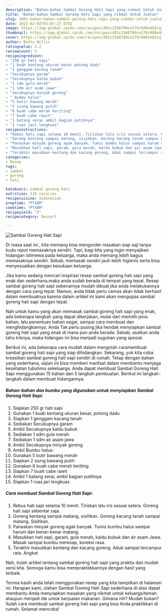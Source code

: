 ```yaml
---
description: "Bahan-bahan Sambal Goreng Hati Sapi yang nikmat Untuk Jualan"
title: "Bahan-bahan Sambal Goreng Hati Sapi yang nikmat Untuk Jualan"
slug: 1001-bahan-bahan-sambal-goreng-hati-sapi-yang-nikmat-untuk-jualan
date: 2021-02-02T03:07:27.676Z
image: https://img-global.cpcdn.com/recipes/d81c2568709ce170/680x482cq70/sambal-goreng-hati-sapi-foto-resep-utama.jpg
thumbnail: https://img-global.cpcdn.com/recipes/d81c2568709ce170/680x482cq70/sambal-goreng-hati-sapi-foto-resep-utama.jpg
cover: https://img-global.cpcdn.com/recipes/d81c2568709ce170/680x482cq70/sambal-goreng-hati-sapi-foto-resep-utama.jpg
author: Betty Willis
ratingvalue: 4.2
reviewcount: 5
recipeingredient:
- "250 gr hati sapi"
- "1 buah kentang ukuran besar potong dadu"
- "1 genggam kacang tanah"
- "Secukupnya garam"
- "Secukupnya kaldu bubuk"
- "1 sdm gula merah"
- "1 sdm air asam jawa"
- "Secukupnya minyak goreng"
- " Bumbu halus"
- "5 butir bawang merah"
- "2 siung bawang putih"
- "6 buah cabe merah keriting"
- "7 buah cabe rawit"
- "1 batang serai ambil bagian putihnya"
- "1 ruas jari lengkuas"
recipeinstructions:
- "Rebus hati sapi selama 10 menit. Tiriskan lalu iris sesuai selera. Goreng hati sapi sebentar saja."
- "Goreng kentang sampai matang, sisihkan. Goreng kacang tanah sampai matang. Sisihkan."
- "Panaskan minyak goreng agak banyak. Tumis bumbu halus sampai harum dan benar-benar matang."
- "Masukkan hati sapi, garam, gula merah, kaldu bubuk dan air asam Jawa. Masak sampai bumbu meresap, koreksi rasa."
- "Terakhir masukkan kentang dan kacang goreng. Aduk sampai tercampur rata. Angkat"
categories:
- Resep
tags:
- sambal
- goreng
- hati

katakunci: sambal goreng hati 
nutrition: 116 calories
recipecuisine: Indonesian
preptime: "PT10M"
cooktime: "PT48M"
recipeyield: "3"
recipecategory: Dessert

---
```



![Sambal Goreng Hati Sapi](https://img-global.cpcdn.com/recipes/d81c2568709ce170/680x482cq70/sambal-goreng-hati-sapi-foto-resep-utama.jpg)

Di masa  saat ini , kita memang bisa mengorder masakan siap saji tanpa kudu repot memasaknya sendiri. Tapi, bagi kita yang ingin menyajikan hidangan istimewa pada keluarga, maka anda memang lebih bagus memasaknya sendiri. Sebab, memasak sendiri jauh lebih higienis serta bisa menyesuaikan dengan kesukaan keluarga.

Jika kamu sedang mencari inspirasi resep sambal goreng hati sapi yang enak dan sederhana,maka anda sudah berada di tempat yang tepat. Resep sambal goreng hati sapi  sebenarnya mudah dibuat jika anda melakukannya dengan cara yang tepat. Namun, anda tidak perlu cemas akan tidak berhasil dalam membuatnya 
karena dalam artikel ini kami akan mengupas sambal goreng hati sapi dengan tepat.  



Nah untuk kamu yang akan memasak sambal goreng hati sapi yang enak, ada beberapa langkah yang dapat dikerjakan, mulai dari memilih jenis bahan, lalu penentuan bahan segar, sampai cara membuat dan menghidangkannya. Anda Tak perlu pusing jika hendak menyiapkan sambal goreng hati sapi yang enak di mana pun anda berada. Sebab, asalkan anda  tahu triknya, maka hidangan ini bisa menjadi suguhan yang spesial.

Berikut ini, ada beberapa cara mudah dalam mengolah caramembuat sambal goreng hati sapi yang siap dihidangkan. Sekarang, yuk kita coba kreasikan sambal goreng hati sapi sendiri di rumah. Tetap dengan bahan yang sederhana, sajian ini bisa memberi manfaat dalam membantu menjaga kesehatan tubuhmu sekeluarga. Anda dapat membuat Sambal Goreng Hati Sapi menggunakan 15 bahan dan 5 langkah pembuatan. Berikut ini langkah-langkah dalam membuat hidangannya.

<!--inarticleads1-->

##### Bahan-bahan dan bumbu yang digunakan untuk menyiapkan Sambal Goreng Hati Sapi:

1. Siapkan 250 gr hati sapi
1. Gunakan 1 buah kentang ukuran besar, potong dadu
1. Siapkan 1 genggam kacang tanah
1. Sediakan Secukupnya garam
1. Ambil Secukupnya kaldu bubuk
1. Sediakan 1 sdm gula merah
1. Sediakan 1 sdm air asam jawa
1. Ambil Secukupnya minyak goreng
1. Ambil  Bumbu halus:
1. Gunakan 5 butir bawang merah
1. Siapkan 2 siung bawang putih
1. Gunakan 6 buah cabe merah keriting
1. Siapkan 7 buah cabe rawit
1. Ambil 1 batang serai, ambil bagian putihnya
1. Siapkan 1 ruas jari lengkuas




<!--inarticleads2-->

##### Cara membuat Sambal Goreng Hati Sapi:

1. Rebus hati sapi selama 10 menit. Tiriskan lalu iris sesuai selera. Goreng hati sapi sebentar saja.
1. Goreng kentang sampai matang, sisihkan. Goreng kacang tanah sampai matang. Sisihkan.
1. Panaskan minyak goreng agak banyak. Tumis bumbu halus sampai harum dan benar-benar matang.
1. Masukkan hati sapi, garam, gula merah, kaldu bubuk dan air asam Jawa. Masak sampai bumbu meresap, koreksi rasa.
1. Terakhir masukkan kentang dan kacang goreng. Aduk sampai tercampur rata. Angkat




Nah, itulah artikel tentang  sambal goreng hati sapi  yang praktis dan mudah versi kita. Semoga kamu bisa mempraktekkannya dengan hasil yang terbaik. 

Terima kasih anda telah menggunakan resep yang kita tampilkan di halaman ini. Harapan kami, olahan  Sambal Goreng Hati Sapi sederhana di atas dapat membantu Anda menyiapkan masakan yang nikmat untuk keluarga/teman ataupun menjadi ide untuk berjualan makanan. Gimana nih? Mudah bukan? Itulah cara membuat sambal goreng hati sapi yang bisa Anda praktikkan di rumah. Selamat mencoba!

